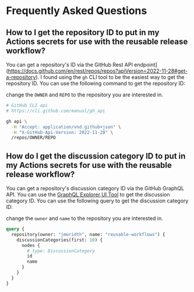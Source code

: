# Frequently Asked Questions

## How to I get the repository ID to put in my Actions secrets for use with the reusable release workflow?

You can get a repository's ID via the GitHub Rest API endpoint](https://docs.github.com/en/rest/repos/repos?apiVersion=2022-11-28#get-a-repository).  I found using the `gh` CLI tool to be the easiest way to get the repository ID.  You can use the following command to get the repository ID:

change the `OWNER` and `REPO` to the repository you are interested in.

```bash
# GitHub CLI api
# https://cli.github.com/manual/gh_api

gh api \
  -H "Accept: application/vnd.github+json" \
  -H "X-GitHub-Api-Version: 2022-11-28" \
  /repos/OWNER/REPO
```

## How do I get the discussion category ID to put in my Actions secrets for use with the reusable release workflow?

You can get a repository's discussion category ID via the GitHub GraphQL API.  You can use the [GraphQL Explorer UI Tool](https://docs.github.com/en/graphql/overview/explorer) to get the discussion category ID.  You can use the following query to get the discussion category ID:

change the `owner` and `name` to the repository you are interested in.

```graphql
query {
  repository(owner: "jmeridth", name: "reusable-workflows") {
    discussionCategories(first: 10) {
      nodes {
        # type: DiscussionCategory
        id
        name
      }
    }
  }
}
```
